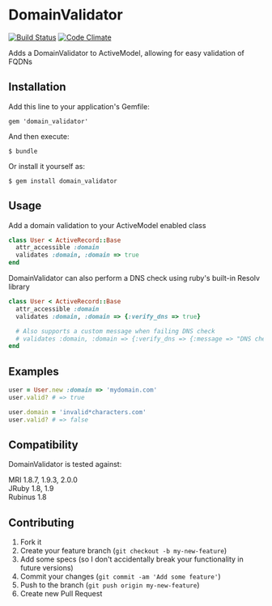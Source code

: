 # DomainValidator

[![Build Status](https://travis-ci.org/kyledayton/domain_validator.png?branch=master)](https://travis-ci.org/kyledayton/domain_validator)
[![Code Climate](https://codeclimate.com/github/kyledayton/domain_validator.png)](https://codeclimate.com/github/kyledayton/domain_validator)

Adds a DomainValidator to ActiveModel, allowing for easy validation of FQDNs


## Installation

Add this line to your application's Gemfile:

    gem 'domain_validator'

And then execute:

    $ bundle

Or install it yourself as:

    $ gem install domain_validator

## Usage

Add a domain validation to your ActiveModel enabled class

```ruby
class User < ActiveRecord::Base
  attr_accessible :domain
  validates :domain, :domain => true
end
```

DomainValidator can also perform a DNS check using ruby's built-in Resolv library

```ruby
class User < ActiveRecord::Base
  attr_accessible :domain
  validates :domain, :domain => {:verify_dns => true}

  # Also supports a custom message when failing DNS check
  # validates :domain, :domain => {:verify_dns => {:message => "DNS check failed"}}
end
```

## Examples

```ruby
user = User.new :domain => 'mydomain.com'
user.valid? # => true

user.domain = 'invalid*characters.com'
user.valid? # => false
```

## Compatibility

DomainValidator is tested against:

MRI 1.8.7, 1.9.3, 2.0.0  
JRuby 1.8, 1.9  
Rubinus 1.8

## Contributing

1. Fork it
2. Create your feature branch (`git checkout -b my-new-feature`)
3. Add some specs (so I don't accidentally break your functionality in future versions)
4. Commit your changes (`git commit -am 'Add some feature'`)
5. Push to the branch (`git push origin my-new-feature`)
6. Create new Pull Request
